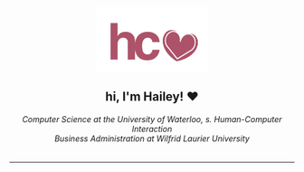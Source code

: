 <div align="center">
  <img src="https://github.com/chanhailey/chanhailey/blob/205b0b4bb8b2c0ec1411f415b53724f56f316236/assets/title.gif" width=200></img>
<h2>hi, I'm Hailey! ♥</h2>
<h6>Computer Science at the University of Waterloo, s. Human-Computer Interaction
<br/>
Business Administration at Wilfrid Laurier University</h6>

  ---
  
</div>

